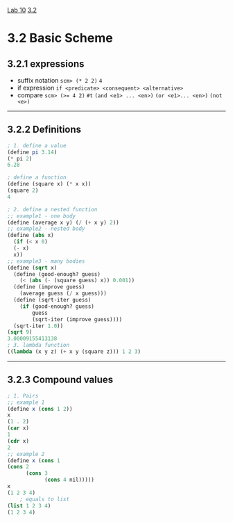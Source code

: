 [Lab 10](https://cs61a.vercel.app/lab/lab10/index.html)
[3.2](https://composingprograms.netlify.app/3/2)
# 3.2 Basic Scheme
## 3.2.1 expressions
- suffix notation
	`scm> (* 2 2)` `4`
- if expression
	`if <predicate> <consequent> <alternative>`
- compare
	`scm> (>= 4 2)` `#t`
	`(and <e1> ... <en>)` 
	`(or <e1>... <en>)`
	`(not <e>)`
---
## 3.2.2 Definitions
```Scheme
; 1. define a value
(define pi 3.14)
(* pi 2)
6.28

; define a function
(define (square x) (* x x))
(square 2)
4

; 2. define a nested function
;; example1 - one body
(define (average x y) (/ (+ x y) 2))
;; example2 - nested body
(define (abs x) 
  (if (< x 0) 
  (- x)
  x))
;; example3 - many bodies
(define (sqrt x)
  (define (good-enough? guess)
    (< (abs (- (square guess) x)) 0.001))
  (define (improve guess)
    (average guess (/ x guess)))
  (define (sqrt-iter guess)
    (if (good-enough? guess)
        guess
        (sqrt-iter (improve guess))))
  (sqrt-iter 1.0))
(sqrt 9)
3.00009155413138
; 3. lambda function
((lambda (x y z) (+ x y (square z))) 1 2 3)
```
---
## 3.2.3 Compound values
```Scheme
; 1. Pairs
;; example 1
(define x (cons 1 2))
x
(1 . 2)
(car x)
1
(cdr x)
2
;; example 2
(define x (cons 1
(cons 2
      (cons 3
            (cons 4 nil)))))
x
(1 2 3 4)
	; equals to list
(list 1 2 3 4)
(1 2 3 4)
```
